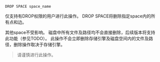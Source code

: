 ```
DROP SPACE space_name
```

仅支持有DROP权限的用户进行此操作。
DROP SPACE将删除指定space内的所有点和边。

其他space不受影响。
磁盘中所有文件及路径均不会直接删除，后续版本将支持此功能（参见TODO）。
此操作不会立即删除存储引擎及磁盘空间内的文件及路径，删除操作取决于存储引擎。
> 请谨慎进行此操作。
